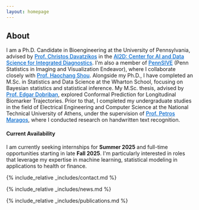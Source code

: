 ```yaml
---
layout: homepage
---
```


<style>
  /* Στυλ για τους συνδέσμους ώστε να είναι πιο ευδιάκριτοι */
  a {
    color: #0066cc; /* Έντονο μπλε χρώμα */
    text-decoration: underline; /* Υπογράμμιση */
    font-weight: 500; /* Ελαφρώς πιο έντονη γραμματοσειρά */
  }
  
  a:hover {
    color: #004499; /* Πιο σκούρο μπλε στο hover */
    text-decoration: underline;
  }
</style>

## About

<a id="about"></a>
I am a Ph.D. Candidate in Bioengineering at the University of Pennsylvania, advised by [Prof. Christos Davatzikos](https://scholar.google.com/citations?user=RId1qZ8AAAAJ&hl=en) in the [AI2D: Center for AI and Data Science for Integrated Diagnostics](https://ai2d.med.upenn.edu/). I'm also a member of [PennSIVE](https://www.dbeicoe.med.upenn.edu/pennsive) (Penn Statistics in Imaging and Visualization Endeavor), where I collaborate closely with [Prof. Haochang Shou](https://scholar.google.com/citations?user=DFwje0AAAAAJ&hl=en). Alongside my Ph.D., I have completed an M.Sc. in Statistics and Data Science at the Wharton School, focusing on Bayesian statistics and statistical inference. My M.Sc. thesis, advised by [Prof. Edgar Dobriban](https://scholar.google.com/citations?user=aGvH4yMAAAAJ&hl=en), explored Conformal Prediction for Longitudinal Biomarker Trajectories. Prior to that, I completed my undergraduate studies in the field of Electrical Engineering and Computer Science at the National Technical University of Athens, under the supervision of [Prof. Petros Maragos](https://scholar.google.com/citations?user=A2XydgGCY9gC&hl=en), where I conducted research on handwritten text recognition. 

<div class="availability">
  <h4>Current Availability</h4>
  <p>I am currently seeking internships for <strong>Summer 2025</strong> and full-time opportunities starting in late <strong>Fall 2025</strong>. I'm particularly interested in roles that leverage my expertise in machine learning, statistical modeling in applications to health or finance.</p>
</div>

{% include_relative _includes/contact.md %}

<a id="news"></a>

{% include_relative _includes/news.md %}

<a id="publications"></a>

{% include_relative _includes/publications.md %}

<!--
## Career Interests

I am currently seeking **full-time** industry roles in applied AI/Statistics Research for health and finance, with particular interest in:
- Predictive modeling for healthcare applications
- Statistical methods for time-series data
- Fairness and interpretability in machine learning
{% include_relative _includes/services.md %}
-->

